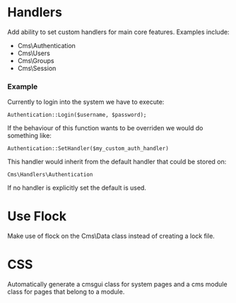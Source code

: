 # Handlers

Add ability to set custom handlers for main core features. Examples
include:

* Cms\Authentication
* Cms\Users
* Cms\Groups
* Cms\Session

### Example

Currently to login into the system we have to execute:

    Authentication::Login($username, $password);

If the behaviour of this function wants to be overriden we would
do something like:

    Authentication::SetHandler($my_custom_auth_handler)
    
This handler would inherit from the default handler that could be
stored on:

    Cms\Handlers\Authentication
    
If no handler is explicitly set the default is used.

# Use Flock

Make use of flock on the Cms\Data class instead of creating a lock file.

# CSS

Automatically generate a cmsgui class for system pages and a cms module
class for pages that belong to a module.